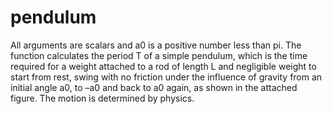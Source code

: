 # pendulum
All arguments are scalars and a0 is a positive number less than pi. The function calculates the period T of a simple pendulum, which is the time required for a weight attached to a rod of length L and negligible weight to start from rest, swing with no friction under the influence of gravity from an initial angle a0, to –a0 and back to a0 again, as shown in the attached figure. The motion is determined by physics.
